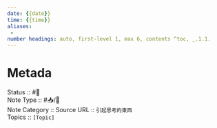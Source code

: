 ```yaml
---
date: {{date}}
time: {{time}}
aliases:
 - 
number headings: auto, first-level 1, max 6, contents ^toc, _.1.1.
---
```


# Metada
Status :: #🌱<br>
Note Type ::  #📥/💭<br>
Note Category ::
Source URL :: `引起思考的東西`<br>
Topics :: `[Topic]`<br>
